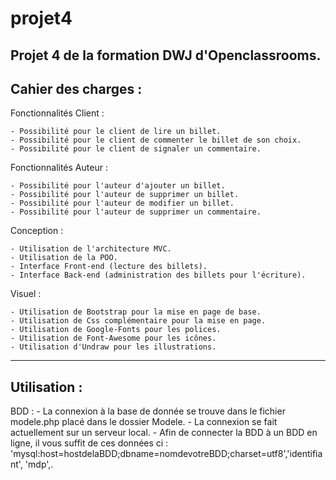# projet4
Projet 4 de la formation DWJ d'Openclassrooms.
----------------------------------------------
Cahier des charges :
----------------------------------------------

Fonctionnalités Client :

    - Possibilité pour le client de lire un billet.
    - Possibilité pour le client de commenter le billet de son choix.          
    - Possibilité pour le client de signaler un commentaire.       

Fonctionnalités Auteur :

    - Possibilité pour l'auteur d'ajouter un billet.
    - Possibilité pour l'auteur de supprimer un billet.
    - Possibilité pour l'auteur de modifier un billet.
    - Possibilité pour l'auteur de supprimer un commentaire.

Conception :

    - Utilisation de l'architecture MVC.
    - Utilisation de la POO.
    - Interface Front-end (lecture des billets).
    - Interface Back-end (administration des billets pour l'écriture).   

Visuel :

    - Utilisation de Bootstrap pour la mise en page de base.
    - Utilisation de Css complémentaire pour la mise en page.
    - Utilisation de Google-Fonts pour les polices.
    - Utilisation de Font-Awesome pour les icônes.
    - Utilisation d'Undraw pour les illustrations. 
----------------------------------------------
Utilisation :
----------------------------------------------
BDD :
    - La connexion à la base de donnée se trouve dans le fichier modele.php placé dans le dossier Modele.
    - La connexion se fait actuellement sur un serveur local.
    - Afin de connecter la BDD à un BDD en ligne, il vous suffit de ces données ci : 'mysql:host=hostdelaBDD;dbname=nomdevotreBDD;charset=utf8','identifiant', 'mdp',.